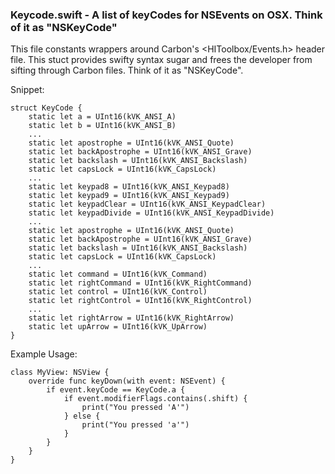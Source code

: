 ### Keycode.swift - A list of keyCodes for NSEvents on OSX. Think of it as "NSKeyCode"

This file constants wrappers around Carbon's <HIToolbox/Events.h> header file. This stuct provides swifty syntax sugar and frees the developer from sifting through Carbon files. Think of it as "NSKeyCode".

Snippet:

````
struct KeyCode {
    static let a = UInt16(kVK_ANSI_A)
    static let b = UInt16(kVK_ANSI_B)
    ...
    static let apostrophe = UInt16(kVK_ANSI_Quote)
    static let backApostrophe = UInt16(kVK_ANSI_Grave)
    static let backslash = UInt16(kVK_ANSI_Backslash)
    static let capsLock = UInt16(kVK_CapsLock)
    ...
    static let keypad8 = UInt16(kVK_ANSI_Keypad8)
    static let keypad9 = UInt16(kVK_ANSI_Keypad9)
    static let keypadClear = UInt16(kVK_ANSI_KeypadClear)
    static let keypadDivide = UInt16(kVK_ANSI_KeypadDivide)
    ...
    static let apostrophe = UInt16(kVK_ANSI_Quote)
    static let backApostrophe = UInt16(kVK_ANSI_Grave)
    static let backslash = UInt16(kVK_ANSI_Backslash)
    static let capsLock = UInt16(kVK_CapsLock)
    ...
    static let command = UInt16(kVK_Command)
    static let rightCommand = UInt16(kVK_RightCommand)
    static let control = UInt16(kVK_Control)
    static let rightControl = UInt16(kVK_RightControl)
    ...
    static let rightArrow = UInt16(kVK_RightArrow)
    static let upArrow = UInt16(kVK_UpArrow)
}

````

Example Usage:

````
class MyView: NSView {
    override func keyDown(with event: NSEvent) {
        if event.keyCode == KeyCode.a {
            if event.modifierFlags.contains(.shift) {
                print("You pressed 'A'")
            } else {
                print("You pressed 'a'")
            }
        }
    }
}
````

